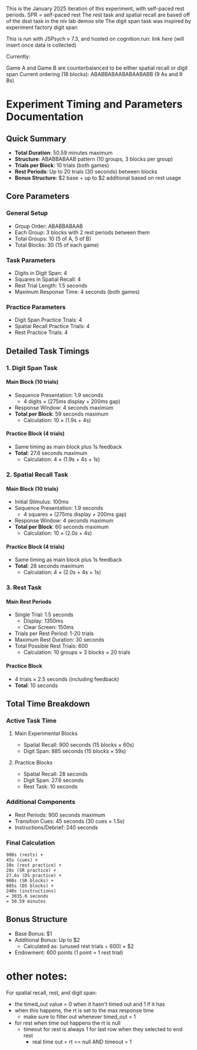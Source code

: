 This is the January 2025 iteration of this experiment, with self-paced rest periods. SPR = self-paced rest
The rest task and spatial recall are based off of the dsst task in the niv lab demos site
The digit span task was inspired by experiment factory digit span

This is run with JSPsych v 7.3, and hosted on cognition.run: link *here* (will insert once data is collected)

Currently: 

Game A and Game B are counterbalanced to be either spatial recall or digit span
Current ordering (18 blocks): ABABBABAABABAABABB (9 As and 9 Bs)

# Experiment Timing and Parameters Documentation
## Quick Summary
- **Total Duration**: 50.59 minutes maximum
- **Structure**: ABABBABAAB pattern (10 groups, 3 blocks per group)
- **Trials per Block**: 10 trials (both games)
- **Rest Periods**: Up to 20 trials (30 seconds) between blocks
- **Bonus Structure**: $2 base + up to $2 additional based on rest usage

## Core Parameters

### General Setup
- Group Order: ABABBABAAB
- Each Group: 3 blocks with 2 rest periods between them
- Total Groups: 10 (5 of A, 5 of B)
- Total Blocks: 30 (15 of each game)

### Task Parameters
- Digits in Digit Span: 4
- Squares in Spatial Recall: 4
- Rest Trial Length: 1.5 seconds
- Maximum Response Time: 4 seconds (both games)

### Practice Parameters
- Digit Span Practice Trials: 4
- Spatial Recall Practice Trials: 4
- Rest Practice Trials: 4

## Detailed Task Timings

### 1. Digit Span Task

#### Main Block (10 trials)
- Sequence Presentation: 1.9 seconds
  - 4 digits × (275ms display + 200ms gap)
- Response Window: 4 seconds maximum
- **Total per Block**: 59 seconds maximum
  - Calculation: 10 × (1.9s + 4s)

#### Practice Block (4 trials)
- Same timing as main block plus 1s feedback
- **Total**: 27.6 seconds maximum
  - Calculation: 4 × (1.9s + 4s + 1s)

### 2. Spatial Recall Task

#### Main Block (10 trials)
- Initial Stimulus: 100ms
- Sequence Presentation: 1.9 seconds
  - 4 squares × (275ms display + 200ms gap)
- Response Window: 4 seconds maximum
- **Total per Block**: 60 seconds maximum
  - Calculation: 10 × (2.0s + 4s)

#### Practice Block (4 trials)
- Same timing as main block plus 1s feedback
- **Total**: 28 seconds maximum
  - Calculation: 4 × (2.0s + 4s + 1s)

### 3. Rest Task

#### Main Rest Periods
- Single Trial: 1.5 seconds
  - Display: 1350ms
  - Clear Screen: 150ms
- Trials per Rest Period: 1-20 trials
- Maximum Rest Duration: 30 seconds
- Total Possible Rest Trials: 600
  - Calculation: 10 groups × 3 blocks × 20 trials

#### Practice Block
- 4 trials × 2.5 seconds (including feedback)
- **Total**: 10 seconds

## Total Time Breakdown

### Active Task Time
1. Main Experimental Blocks
   - Spatial Recall: 900 seconds (15 blocks × 60s)
   - Digit Span: 885 seconds (15 blocks × 59s)

2. Practice Blocks
   - Spatial Recall: 28 seconds
   - Digit Span: 27.6 seconds
   - Rest Task: 10 seconds

### Additional Components
- Rest Periods: 900 seconds maximum
- Transition Cues: 45 seconds (30 cues × 1.5s)
- Instructions/Debrief: 240 seconds

### Final Calculation
```
900s (rests) + 
45s (cues) + 
10s (rest practice) + 
28s (SR practice) + 
27.6s (DS practice) + 
900s (SR blocks) + 
885s (DS blocks) + 
240s (instructions) 
= 3035.6 seconds 
= 50.59 minutes
```

## Bonus Structure
- Base Bonus: $1
- Additional Bonus: Up to $2
  - Calculated as: (unused rest trials ÷ 600) × $2
- Endowment: 600 points (1 point = 1 rest trial)

# other notes:
For spatial recall, rest, and digit span:
- the timed_out value = 0 when it hasn't timed out and 1 if it has
- when this happens, the rt is set to the max response time
	- make sure to filter out whenever timed_out = 1
- for rest when time out happens the rt is null
	- timeout for rest is always 1 for last row when they selected to end rest
		- real time out = rt == null AND timeout = 1